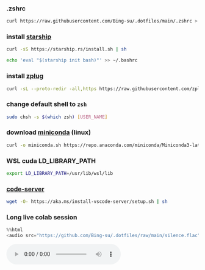 ### .zshrc

```sh
curl https://raw.githubusercontent.com/Bing-su/.dotfiles/main/.zshrc > ~/.zshrc
```

### install [starship](https://starship.rs/)

```sh
curl -sS https://starship.rs/install.sh | sh
```

```sh
echo 'eval "$(starship init bash)"' >> ~/.bashrc
```


### install [zplug](https://github.com/zplug/zplug)

```sh
curl -sL --proto-redir -all,https https://raw.githubusercontent.com/zplug/installer/master/installer.zsh | zsh
```

### change default shell to `zsh`

```sh
sudo chsh -s $(which zsh) [USER_NAME]
```

### download [miniconda](https://docs.conda.io/en/latest/miniconda.html) (linux)

```sh
curl -o miniconda.sh https://repo.anaconda.com/miniconda/Miniconda3-latest-Linux-x86_64.sh
```

### WSL cuda LD_LIBRARY_PATH

```sh
export LD_LIBRARY_PATH=/usr/lib/wsl/lib
```

### [code-server](https://code.visualstudio.com/docs/remote/vscode-server)

```sh
wget -O- https://aka.ms/install-vscode-server/setup.sh | sh
```

### Long live colab session

```py
%%html
<audio src="https://github.com/Bing-su/.dotfiles/raw/main/silence.flac" controls>
```

<audio src="https://github.com/Bing-su/.dotfiles/raw/main/silence.flac" controls>
